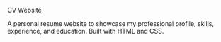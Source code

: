 CV Website

A personal resume website to showcase my professional profile, skills, experience, and education. Built with HTML and CSS.
